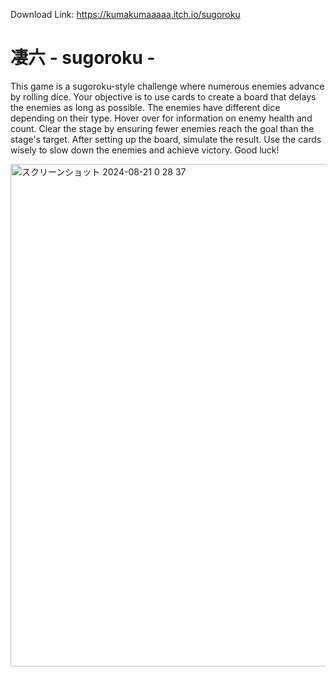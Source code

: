 Download Link: https://kumakumaaaaa.itch.io/sugoroku

# 凄六 - sugoroku -

This game is a sugoroku-style challenge where numerous enemies advance by rolling dice. Your objective is to use cards to create a board that delays the enemies as long as possible. The enemies have different dice depending on their type. Hover over for information on enemy health and count. Clear the stage by ensuring fewer enemies reach the goal than the stage's target. After setting up the board, simulate the result. Use the cards wisely to slow down the enemies and achieve victory. Good luck!

<img width="804" alt="スクリーンショット 2024-08-21 0 28 37" src="https://github.com/user-attachments/assets/ea90dbf6-ff42-4c8e-b434-6e6eb01f3a8d">


